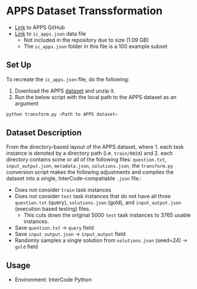 # APPS Dataset Transsformation
* [Link](https://github.com/hendrycks/apps) to APPS GitHub
* [Link](https://drive.google.com/drive/folders/1iquZDwvcvJoaPnmhwYr8zu58rzmEpF9T?usp=sharing) to `ic_apps.json` data file
    * Not included in the repository due to size (1.09 GB)
    * The `ic_apps.json` folder in this file is a 100 example subset

## Set Up
To recreate the `ic_apps.json` file, do the following:
1. Download the APPS [dataset](https://people.eecs.berkeley.edu/~hendrycks/APPS.tar.gz) and unzip it.
2. Run the below script with the local path to the APPS dataset as an argument
```sh
python transform.py <Path to APPS dataset>
```

## Dataset Description
From the directory-based layout of the APPS dataset, where 1. each task instance is denoted by a directory path (i.e. `train/0024`) and 2. each directory contains some or all of the following files: `question.txt`, `input_output.json`, `metadata.json`, `solutions.json`, the `transform.py` conversion script makes the following adjustments and compiles the dataset into a single, InterCode-compatiable `.json` file.:
* Does not consider `train` task instances
* Does not consider `test` task instances that do not have all three `question.txt` (query), `solutions.json` (gold), and `input_output.json` (execution based testing) files.
    * This cuts down the original 5000 `test` task instances to 3765 usable instances.
* Save `question.txt` &#8594; `query` field
* Save `input_output.json` &#8594; `input_output` field
* Randomly samples a single solution from `solutions.json` (seed=24) &#8594; `gold` field

## Usage
* Environment: InterCode Python